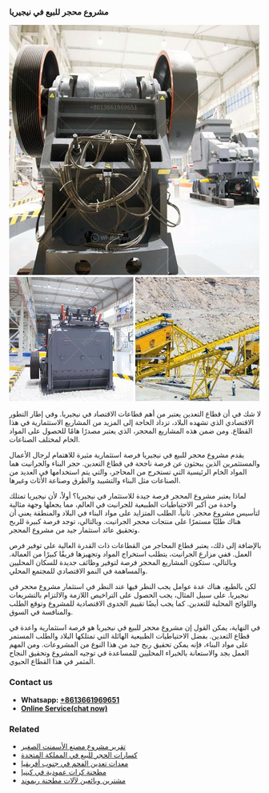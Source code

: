 <h3>مشروع محجر للبيع في نيجيريا</h3><img src='1701853411.jpg' alt=''><p>لا شك في أن قطاع التعدين يعتبر من أهم قطاعات الاقتصاد في نيجيريا. وفي إطار التطور الاقتصادي الذي تشهده البلاد، تزداد الحاجة إلى المزيد من المشاريع الاستثمارية في هذا القطاع. ومن ضمن هذه المشاريع المحجر، الذي يعتبر مصدرًا هامًا للحصول على المواد الخام لمختلف الصناعات.</p><p>يقدم مشروع محجر للبيع في نيجيريا فرصة استثمارية مثيرة للاهتمام لرجال الأعمال والمستثمرين الذين يبحثون عن فرصة ناجحة في قطاع التعدين. حجر البناء والجرانيت هما المواد الخام الرئيسية التي تستخرج من المحاجر، والتي يتم استخدامها في العديد من الصناعات مثل البناء والتشييد والطرق وصناعة الأثاث وغيرها.</p><p>لماذا يعتبر مشروع المحجر فرصة جيدة للاستثمار في نيجيريا؟ أولاً، لأن نيجيريا تمتلك واحدة من أكبر الاحتياطيات الطبيعية للجرانيت في العالم، مما يجعلها وجهة مثالية لتأسيس مشروع محجر. ثانياً، الطلب المتزايد على مواد البناء في البلاد والمنطقة يعني أن هناك طلبًا مستمرًا على منتجات محجر الجرانيت. وبالتالي، توجد فرصة كبيرة للربح وتحقيق عائد استثمار جيد من مشروع المحجر.</p><p>بالإضافة إلى ذلك، يعتبر قطاع المحاجر من القطاعات ذات القدرة العالية على توفير فرص العمل. ففي مزارع الجرانيت، يتطلب استخراج المواد وتجهيزها فريقًا كبيرًا من العمالة. وبالتالي، ستكون المشاريع المحجر فرصة لتوفير وظائف جديدة للسكان المحليين والمساهمة في النمو الاقتصادي للمجتمع المحلي.</p><p>لكن بالطبع، هناك عدة عوامل يجب النظر فيها عند النظر في استثمار مشروع محجر في نيجيريا. على سبيل المثال، يجب الحصول على التراخيص اللازمة والالتزام بالتشريعات واللوائح المحلية للتعدين. كما يجب أيضًا تقييم الجدوى الاقتصادية للمشروع وتوقع الطلب والمنافسة في السوق.</p><p>في النهاية، يمكن القول إن مشروع محجر للبيع في نيجيريا هو فرصة استثمارية واعدة في قطاع التعدين. بفضل الاحتياطيات الطبيعية الهائلة التي تمتلكها البلاد والطلب المستمر على مواد البناء، فإنه يمكن تحقيق ربح جيد من هذا النوع من المشروعات. ومن المهم العمل بجد والاستعانة بالخبراء المحليين للمساعدة في توجيه المشروع وتحقيق النجاح المثمر في هذا القطاع الحيوي.</p><h3>Contact us</h3><ul><li><strong>Whatsapp:&nbsp;<a href="https://wa.me/8613661969651">+8613661969651</a></strong></li><li><a href="https://swt.shibang-china.com/?git&amp;zhl&amp;مشروع محجر للبيع في نيجيريا"><strong>Online Service(chat now)</strong></a></li></ul><h3>Related</h3><ul><li><a href='تقرير مشروع مصنع الأسمنت الصغير.md'>تقرير مشروع مصنع الأسمنت الصغير</a></li><li><a href='كسارات الحجر للبيع في المملكة المتحدة.md'>كسارات الحجر للبيع في المملكة المتحدة</a></li><li><a href='معدات تعدين الفحم في جنوب أفريقيا.md'>معدات تعدين الفحم في جنوب أفريقيا</a></li><li><a href='مطحنة كرات عمودية في كينيا.md'>مطحنة كرات عمودية في كينيا</a></li><li><a href='مشترين وبائعين لآلات مطحنة ريموند.md'>مشترين وبائعين لآلات مطحنة ريموند</a></li></ul>